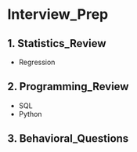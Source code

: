 # Interview_Prep

## 1. Statistics_Review

- Regression

## 2. Programming_Review

- SQL
- Python

## 3. Behavioral_Questions
